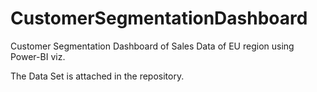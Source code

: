 # CustomerSegmentationDashboard
Customer Segmentation Dashboard of Sales Data of EU region using Power-BI viz.

The Data Set is attached in the repository.
